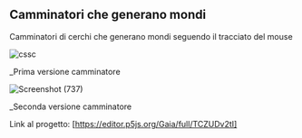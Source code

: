 ## Camminatori che generano mondi 
Camminatori di cerchi che generano mondi seguendo il tracciato del mouse

![cssc](https://user-images.githubusercontent.com/76476654/112492189-57e73580-8d81-11eb-8a22-a66cd9a4692f.png)

_Prima versione camminatore

![Screenshot (737)](https://user-images.githubusercontent.com/76476654/114785780-75566080-9d7d-11eb-8839-32bd46974cdf.png)

_Seconda versione camminatore

Link al progetto: [https://editor.p5js.org/Gaia/full/TCZUDv2tI]
